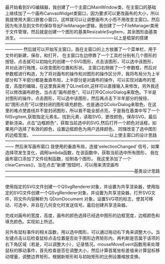 最开始看到SVG编辑器，我创建了一个主窗口MainWindow类，在主窗口的基础上继续加了一个画布CanvasWidget类窗口，因为要求可以更改画布的大小，所以我就使用大窗口嵌套小窗口，这样就可以让调整画布大小而不用改变主窗口。然后因为有涉及到文件的保存导出FileManager逻辑，我创建了一个FileManager类用于文件管理，然后就是创建一个图形的基类ResizableSvgItem，其余图形由基类派生。 ——————————————————————以上是框架的搭建———————————————————————————————————————— 然后就可以开始写主窗口，我在主窗口的上方放置了一个菜单栏，用于文件的新建，保存，和打开， 在主窗口左边停靠了一个工具栏分别有几个图形的按钮，点击就可以初始化的创建一个SVG图形，点击该图形，可以选中该图形，并对此进行拖拽，以改变图形位置和形状。 主窗口右侧做了一个参数框，然后对参数框进行构造，为了将对画布的操作和对图形的操作区分开，我将布局分为上半部分和下半部分都是垂直布局，上半部分是对画布的操作，可以实现对画布的宽度，高度的编辑，在这里我采用了QLineEdit,这样可以直接输入来修改，另外我还可以修改画布颜色，当点击”画布颜色“，可以打开QColorDialog来取色。下半是对图形的操作，点击图形，可以选中该图形，然后再点击下半年部分的按扭，如”图形点亮“可以使封闭的图形填充颜色，也是通过QColorDialog来取色，在这里的难点使直线并不是封闭图形，所以我不能全部点亮，于是我在基类中写了一个fillSvgItem,获取指定元素名，找到元素，读取SVG，更改颜色，保存SVG，最后更新渲染。点击”边框颜色“，获取当前选中的SVG,然后打开一个颜色对话框，如果用户选择了有效的颜色，设置边框颜色为用户选择颜色。 同理改变了选中图形的边框宽度。 ——————————————————以上使主窗口的设计思路—————————————————————————————————————— 然后来写画布窗口 我使用的垂直布局，连接‘selectionChanged’ 信号，如果选择项发生变化，调用lambda函数，在该函数中，获取当前选中所有图形， 我在画布窗口添加了文件绘制函数，绘制各个图形。 我这里添加了一个clearCanvas()，当在点击”新建“按钮时，可以用来清空画布 ——————————————————————————————基类设计思路————————————————————————————————————

使用指定的SVG文件创建一个QSvgRenderer对象，并设置为共享渲染器，使用指定的SVG文件创建一个QSvgRenderer对象，并设置为共享渲染器，打开SVG文件，将文件内容解析为 QDomDocument 对象，设置SVG项的标志，使其可移动、可选中，并且在几何变化时发送信号。最后创建共享渲染器。

完成对画布的宽度，高度，画布的颜色选择已经选中图形的边框宽度，边框颜色和填充颜色。实现如上所述。

另外有鼠标事件的相关函数，用以选中图形，可以通过拖动右下角来调整大小。当左键点击以后检查鼠标点击位置是否处于图形边界矩形内，再判断是否属于该项的右下角区域（若是，可以调整大小），记录情况。mouseMoveEvent函数用来处理鼠标的移动事件，首先检查是否在调整大小，然后计算首尾坐标差值来计算鼠标移动增量，调整边界矩形。根据新矩形和与初始矩形的比例设置缩放变换。

